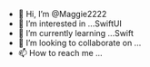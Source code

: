 - 👋 Hi, I’m @Maggie2222
- 👀 I’m interested in ...SwiftUI
- 🌱 I’m currently learning ...Swift
- 💞️ I’m looking to collaborate on ...
- 📫 How to reach me ...

<!---
Maggie2222/Maggie2222 is a ✨ special ✨ repository because its `README.md` (this file) appears on your GitHub profile.
You can click the Preview link to take a look at your changes.
--->
